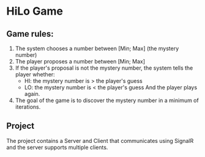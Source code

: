 # HiLo Game
## Game rules:
1. The system chooses a number between [Min; Max] (the mystery number)
2. The player proposes a number between [Min; Max]
3. If the player's proposal is not the mystery number, the system tells the player whether:
    - HI: the mystery number is > the player's guess
    - LO: the mystery number is < the player's guess
And the player plays again.
4. The goal of the game is to discover the mystery number in a minimum of iterations.

## Project
The project contains a Server and Client that communicates using SignalR and the server supports multiple clients.
